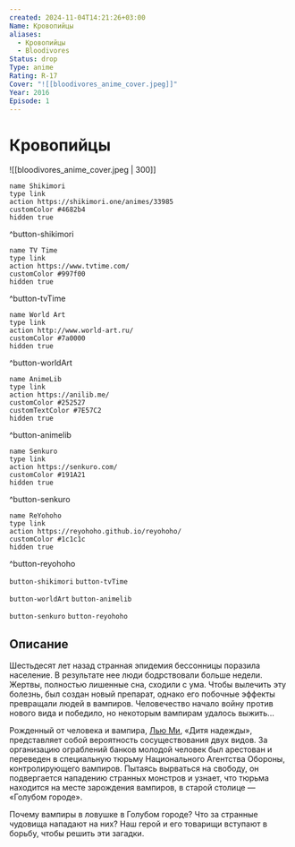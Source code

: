 ```yaml
---
created: 2024-11-04T14:21:26+03:00
Name: Кровопийцы
aliases:
  - Кровопийцы
  - Bloodivores
Status: drop
Type: anime
Rating: R-17
Cover: "![[bloodivores_anime_cover.jpeg]]"
Year: 2016
Episode: 1
---
```


# Кровопийцы

![[bloodivores_anime_cover.jpeg | 300]]

```button
name Shikimori
type link
action https://shikimori.one/animes/33985
customColor #4682b4
hidden true
```
^button-shikimori

```button
name TV Time
type link
action https://www.tvtime.com/
customColor #997f00
hidden true
```
^button-tvTime

```button
name World Art
type link
action http://www.world-art.ru/
customColor #7a0000
hidden true
```
^button-worldArt

```button
name AnimeLib
type link
action https://anilib.me/
customColor #252527
customTextColor #7E57C2
hidden true
```
^button-animelib

```button
name Senkuro
type link
action https://senkuro.com/
customColor #191A21
hidden true
```
^button-senkuro

```button
name ReYohoho
type link
action https://reyohoho.github.io/reyohoho/
customColor #1c1c1c
hidden true
```
^button-reyohoho

`button-shikimori` `button-tvTime`

`button-worldArt` `button-animelib`

`button-senkuro` `button-reyohoho`

## Описание

Шестьдесят лет назад странная эпидемия бессонницы поразила население. В результате нее люди бодрствовали больше недели. Жертвы, полностью лишенные сна, сходили с ума. Чтобы вылечить эту болезнь, был создан новый препарат, однако его побочные эффекты превращали людей в вампиров. Человечество начало войну против нового вида и победило, но некоторым вампирам удалось выжить...

Рожденный от человека и вампира, [Лью Ми](https://shikimori.one/characters/143983-liu-mi), «Дитя надежды», представляет собой вероятность сосуществования двух видов. За организацию ограблений банков молодой человек был арестован и переведен в специальную тюрьму Национального Агентства Обороны, контролирующего вампиров. Пытаясь вырваться на свободу, он подвергается нападению странных монстров и узнает, что тюрьма находится на месте зарождения вампиров, в старой столице — «Голубом городе».

Почему вампиры в ловушке в Голубом городе? Что за странные чудовища нападают на них? Наш герой и его товарищи вступают в борьбу, чтобы решить эти загадки.
